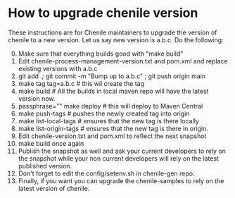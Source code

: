 # How to upgrade chenile version
These instructions are for Chenile maintainers to upgrade the version of chenile to a new version.
Let us say new version is a.b.c. Do the following:

0. Make sure that everything builds good with "make build" 
1. Edit chenile-process-management-version.txt and pom.xml and replace existing  versions with a.b.c
2. git add .; git commit -m "Bump up to a.b.c" ; git push origin main
3. make tag tag=a.b.c # this wil create the tag
4. make build # All the builds in local maven repo will have the latest version now.
5. passphrase="<secret phrase>" make deploy  # this will deploy to Maven Central
6. make push-tags # pushes the newly created tag into origin
7. make list-local-tags # ensures that the new tag is there locally
8. make list-origin-tags # ensures that the new tag is there in origin.
9. Edit chenile-version.txt and pom.xml to reflect the next snapshot
10. make build once again
11. Publish the snapshot as well and ask your current developers to rely on the snapshot while your non current developers will rely on the latest published version.
12. Don't forget to edit the config/setenv.sh in chenile-gen repo.
13. Finally, if you want you can upgrade the chenile-samples to rely on the latest version of chenile.
